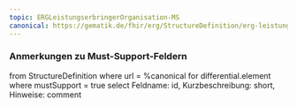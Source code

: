 ```yaml
---
topic: ERGLeistungserbringerOrganisation-MS
canonical: https://gematik.de/fhir/erg/StructureDefinition/erg-leistungserbringer-organisation
---
```


### Anmerkungen zu Must-Support-Feldern

<fql>
from
	StructureDefinition
where 
    url = %canonical
for differential.element
where mustSupport = true
select
	Feldname: id, Kurzbeschreibung: short, Hinweise: comment
</fql>

